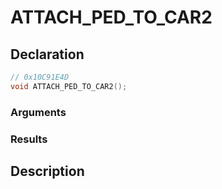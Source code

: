 # ATTACH_PED_TO_CAR2

## Declaration
```cpp
// 0x10C91E4D
void ATTACH_PED_TO_CAR2();
```

### Arguments

### Results

## Description
